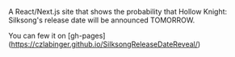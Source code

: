 A React/Next.js site that shows the probability that Hollow Knight: Silksong's release date will be announced TOMORROW.

You can few it on [gh-pages] (https://czlabinger.github.io/SilksongReleaseDateReveal/) 

